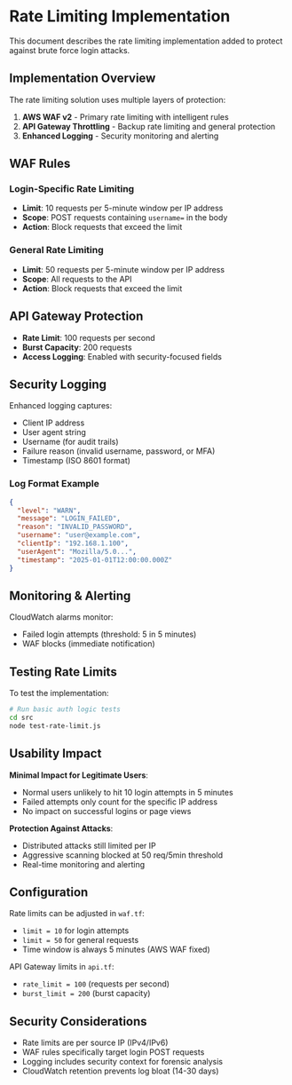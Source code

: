 # Rate Limiting Implementation

This document describes the rate limiting implementation added to protect against brute force login attacks.

## Implementation Overview

The rate limiting solution uses multiple layers of protection:

1. **AWS WAF v2** - Primary rate limiting with intelligent rules
2. **API Gateway Throttling** - Backup rate limiting and general protection
3. **Enhanced Logging** - Security monitoring and alerting

## WAF Rules

### Login-Specific Rate Limiting
- **Limit**: 10 requests per 5-minute window per IP address
- **Scope**: POST requests containing `username=` in the body
- **Action**: Block requests that exceed the limit

### General Rate Limiting  
- **Limit**: 50 requests per 5-minute window per IP address
- **Scope**: All requests to the API
- **Action**: Block requests that exceed the limit

## API Gateway Protection

- **Rate Limit**: 100 requests per second
- **Burst Capacity**: 200 requests
- **Access Logging**: Enabled with security-focused fields

## Security Logging

Enhanced logging captures:
- Client IP address
- User agent string
- Username (for audit trails)
- Failure reason (invalid username, password, or MFA)
- Timestamp (ISO 8601 format)

### Log Format Example
```json
{
  "level": "WARN",
  "message": "LOGIN_FAILED",
  "reason": "INVALID_PASSWORD",
  "username": "user@example.com", 
  "clientIp": "192.168.1.100",
  "userAgent": "Mozilla/5.0...",
  "timestamp": "2025-01-01T12:00:00.000Z"
}
```

## Monitoring & Alerting

CloudWatch alarms monitor:
- Failed login attempts (threshold: 5 in 5 minutes)
- WAF blocks (immediate notification)

## Testing Rate Limits

To test the implementation:

```bash
# Run basic auth logic tests
cd src
node test-rate-limit.js
```

## Usability Impact

**Minimal Impact for Legitimate Users**:
- Normal users unlikely to hit 10 login attempts in 5 minutes
- Failed attempts only count for the specific IP address
- No impact on successful logins or page views

**Protection Against Attacks**:
- Distributed attacks still limited per IP
- Aggressive scanning blocked at 50 req/5min threshold
- Real-time monitoring and alerting

## Configuration

Rate limits can be adjusted in `waf.tf`:
- `limit = 10` for login attempts
- `limit = 50` for general requests
- Time window is always 5 minutes (AWS WAF fixed)

API Gateway limits in `api.tf`:
- `rate_limit = 100` (requests per second)
- `burst_limit = 200` (burst capacity)

## Security Considerations

- Rate limits are per source IP (IPv4/IPv6)
- WAF rules specifically target login POST requests
- Logging includes security context for forensic analysis
- CloudWatch retention prevents log bloat (14-30 days)